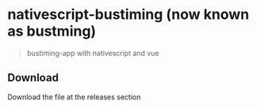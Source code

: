 # nativescript-bustiming (now known as bustming)
> bustiming-app with nativescript and vue

## Download
Download the file at the releases section